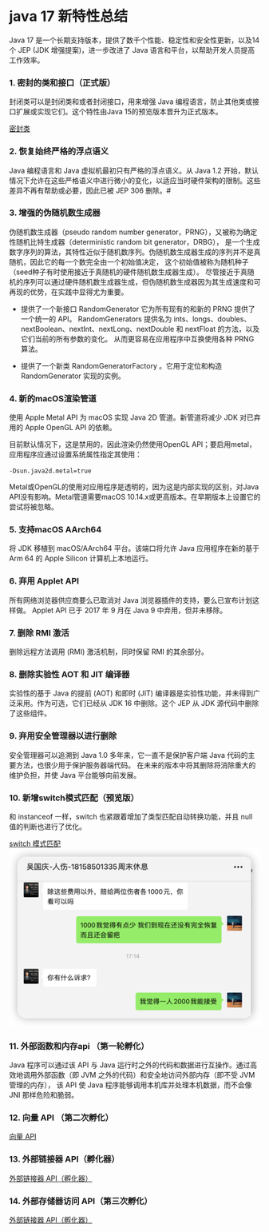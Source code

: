 # java 17 新特性总结

Java 17 是一个长期支持版本，提供了数千个性能、稳定性和安全性更新，以及14个 JEP (JDK 增强提案)，进一步改进了 Java 语言和平台，以帮助开发人员提高工作效率。

### 1. 密封的类和接口（正式版）

封闭类可以是封闭类和或者封闭接口，用来增强 Java 编程语言，防止其他类或接口扩展或实现它们。这个特性由Java 15的预览版本晋升为正式版本。

[密封类](../java15/README.md#11-密封的类和接口预览)

### 2. 恢复始终严格的浮点语义

Java 编程语言和 Java 虚拟机最初只有严格的浮点语义。从 Java 1.2 开始，默认情况下允许在这些严格语义中进行微小的变化，以适应当时硬件架构的限制。这些差异不再有帮助或必要，因此已被 JEP 306 删除。#

### 3. 增强的伪随机数生成器

伪随机数生成器（pseudo random number generator，PRNG），又被称为确定性随机比特生成器（deterministic random bit generator，DRBG），
是一个生成数字序列的算法，其特性近似于随机数序列。伪随机数生成器生成的序列并不是真随机，因此它的每一个数完全由一个初始值决定，
这个初始值被称为随机种子（seed种子有时使用接近于真随机的硬件随机数生成器生成）。
尽管接近于真随机的序列可以通过硬件随机数生成器生成，但伪随机数生成器因为其生成速度和可再现的优势，在实践中显得尤为重要。

- 提供了一个新接口 RandomGenerator
它为所有现有的和新的 PRNG 提供了一个统一的 API。 RandomGenerators 提供名为 
ints、longs、doubles、nextBoolean、nextInt、nextLong、nextDouble 和 nextFloat 的方法，以及它们当前的所有参数的变化。
从而更容易在应用程序中互换使用各种 PRNG 算法。

- 提供了一个新类 RandomGeneratorFactory 。它用于定位和构造 RandomGenerator 实现的实例。

### 4. 新的macOS渲染管道

使用 Apple Metal API 为 macOS 实现 Java 2D 管道。新管道将减少 JDK 对已弃用的 Apple OpenGL API 的依赖。

目前默认情况下，这是禁用的，因此渲染仍然使用OpenGL API；要启用metal，应用程序应通过设置系统属性指定其使用：

`-Dsun.java2d.metal=true`

Metal或OpenGL的使用对应用程序是透明的，因为这是内部实现的区别，对Java API没有影响。Metal管道需要macOS 10.14.x或更高版本。在早期版本上设置它的尝试将被忽略。

### 5. 支持macOS AArch64

将 JDK 移植到 macOS/AArch64 平台。该端口将允许 Java 应用程序在新的基于 Arm 64 的 Apple Silicon 计算机上本地运行。

### 6. 弃用 Applet API

所有网络浏览器供应商要么已取消对 Java 浏览器插件的支持，要么已宣布计划这样做。 Applet API 已于 2017 年 9 月在 Java 9 中弃用，但并未移除。

### 7. 删除 RMI 激活

删除远程方法调用 (RMI) 激活机制，同时保留 RMI 的其余部分。

### 8. 删除实验性 AOT 和 JIT 编译器

实验性的基于 Java 的提前 (AOT) 和即时 (JIT) 编译器是实验性功能，并未得到广泛采用。作为可选，它们已经从 JDK 16 中删除。这个 JEP 从 JDK 源代码中删除了这些组件。

### 9. 弃用安全管理器以进行删除

安全管理器可以追溯到 Java 1.0 多年来，它一直不是保护客户端 Java 代码的主要方法，也很少用于保护服务器端代码。
在未来的版本中将其删除将消除重大的维护负担，并使 Java 平台能够向前发展。

### 10. 新增switch模式匹配（预览版）

和 instanceof 一样，switch 也紧跟着增加了类型匹配自动转换功能，并且 null 值的判断也进行了优化。

[switch 模式匹配](./src/main/java/icu/zheteng/SwitchTest.java)
![img.png](img.png)
### 11. 外部函数和内存api （第一轮孵化）

Java 程序可以通过该 API 与 Java 运行时之外的代码和数据进行互操作。通过高效地调用外部函数（即 JVM 之外的代码）和安全地访问外部内存（即不受 JVM 管理的内存），
该 API 使 Java 程序能够调用本机库并处理本机数据，而不会像 JNI 那样危险和脆弱。

### 12. 向量 API （第二次孵化）

[向量 API](../java16/README.md#9-向量-api-孵化器)

### 13. 外部链接器 API（孵化器）

[外部链接器 API（孵化器）](../java16/README.md#10-外部链接器-api孵化器)

### 14. 外部存储器访问 API（第三次孵化）

[外部链接器 API（孵化器）](../java14/README.md#11-外部存储器访问孵化器版本)



